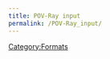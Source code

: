 ```yaml
---
title: POV-Ray input
permalink: /POV-Ray_input/
---
```


[Category:Formats](/Category:Formats "wikilink")